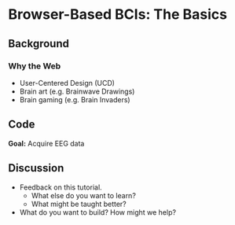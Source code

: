 # Browser-Based BCIs: The Basics
## Background
### Why the Web
- User-Centered Design (UCD)
- Brain art (e.g. Brainwave Drawings)
- Brain gaming (e.g. Brain Invaders)

## Code
**Goal:** Acquire EEG data

## Discussion
- Feedback on this tutorial. 
    - What else do you want to learn? 
    - What might be taught better?
- What do you want to build? How might we help?

